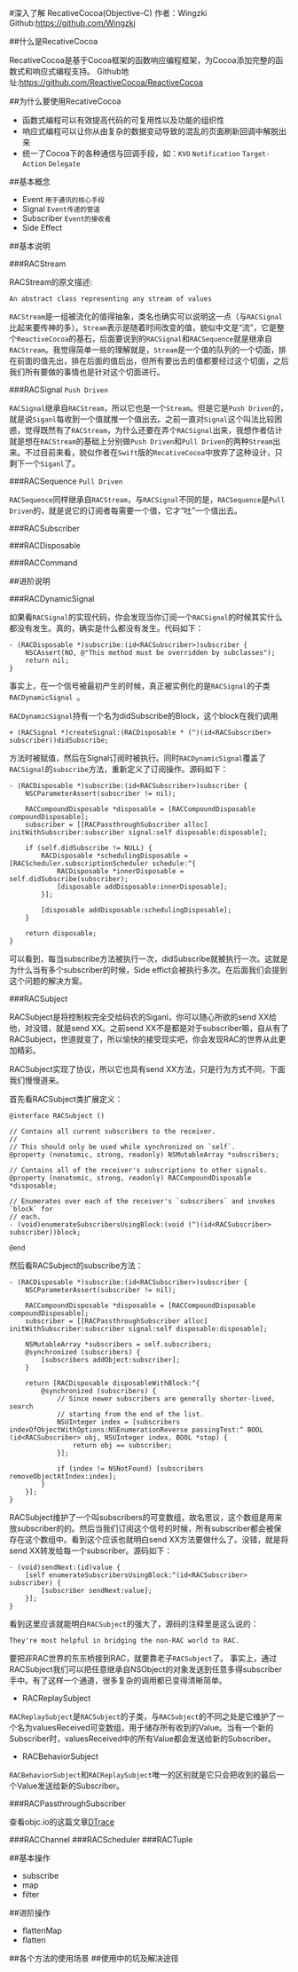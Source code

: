 #深入了解 RecativeCocoa(Objective-C)
作者：Wingzki Github:<https://github.com/Wingzki>

##什么是RecativeCocoa

RecativeCocoa是基于Cocoa框架的函数响应编程框架，为Cocoa添加完整的函数式和响应式编程支持。
Github地址:<https://github.com/ReactiveCocoa/ReactiveCocoa>


##为什么要使用RecativeCocoa

* 函数式编程可以有效提高代码的可复用性以及功能的组织性
* 响应式编程可以让你从由复杂的数据变动导致的混乱的页面刷新回调中解脱出来
* 统一了Cocoa下的各种通信与回调手段，如：`KVO` `Notification` `Target-Action` `Delegate`

##基本概念

* Event `用于通讯的核心手段`
* Signal `Event传递的管道`
* Subscriber `Event的接收者`
* Side Effect

##基本说明

###RACStream

RACStream的原文描述:

```
An abstract class representing any stream of values
```
 
`RACStream`是一组被流化的值得抽象，类名也确实可以说明这一点（与`RACSignal`比起来要传神的多）。`Stream`表示是随着时间改变的值，貌似中文是“流”，它是整个`ReactiveCocoa`的基石，后面要说到的`RACSignal`和`RACSequence`就是继承自`RACStream`。我觉得简单一些的理解就是，`Stream`是一个值的队列的一个切面，排在前面的值先出，排在后面的值后出，但所有要出去的值都要经过这个切面，之后我们所有要做的事情也是针对这个切面进行。

###RACSignal `Push Driven`

`RACSignal`继承自`RACStream`，所以它也是一个`Stream`。但是它是`Push Driven`的，就是说`Siganl`每收到一个值就推一个值出去。之前一直对`Signal`这个叫法比较困惑，觉得既然有了`RACStream`，为什么还要在弄个`RACSignal`出来，我想作者估计就是想在`RACStream`的基础上分别做`Push Driven`和`Pull Driven`的两种`Stream`出来。不过目前来看，貌似作者在`Swift`版的`RecativeCocoa`中放弃了这种设计，只剩下一个`Siganl`了。

###RACSequence `Pull Driven`

`RACSequence`同样继承自`RACStream`，与`RACSignal`不同的是，`RACSequence`是`Pull Driven`的，就是说它的订阅者每需要一个值，它才“吐”一个值出去。

###RACSubscriber


###RACDisposable

###RACCommand


##进阶说明

###RACDynamicSignal

如果看`RACSignal`的实现代码，你会发现当你订阅一个`RACSignal`的时候其实什么都没有发生。真的，确实是什么都没有发生。代码如下：

```
- (RACDisposable *)subscribe:(id<RACSubscriber>)subscriber {
	NSCAssert(NO, @"This method must be overridden by subclasses");
	return nil;
}
```

事实上，在一个信号被最初产生的时候，真正被实例化的是`RACSignal`的子类`RACDynamicSignal `。

`RACDynamicSignal`持有一个名为didSubscribe的Block，这个block在我们调用

```
+ (RACSignal *)createSignal:(RACDisposable * (^)(id<RACSubscriber> subscriber))didSubscribe;
```
方法时被赋值，然后在Signal订阅时被执行。同时`RACDynamicSignal`覆盖了`RACSignal`的`subscribe`方法，重新定义了订阅操作。源码如下：

```
- (RACDisposable *)subscribe:(id<RACSubscriber>)subscriber {
	NSCParameterAssert(subscriber != nil);

	RACCompoundDisposable *disposable = [RACCompoundDisposable compoundDisposable];
	subscriber = [[RACPassthroughSubscriber alloc] initWithSubscriber:subscriber signal:self disposable:disposable];

	if (self.didSubscribe != NULL) {
		RACDisposable *schedulingDisposable = [RACScheduler.subscriptionScheduler schedule:^{
			RACDisposable *innerDisposable = self.didSubscribe(subscriber);
			[disposable addDisposable:innerDisposable];
		}];

		[disposable addDisposable:schedulingDisposable];
	}
	
	return disposable;
}
```

可以看到，每当subscribe方法被执行一次，didSubscribe就被执行一次。这就是为什么当有多个subscriber的时候，Side effict会被执行多次。在后面我们会提到这个问题的解决方案。

###RACSubject

RACSubject是将控制权完全交给码农的Siganl，你可以随心所欲的send XX给他，对没错，就是send XX。之前send XX不是都是对于subscriber嘛，自从有了RACSubject，世道就变了，所以愉快的接受现实吧，你会发现RAC的世界从此更加精彩。

RACSubject实现了<RACSubscriber>协议，所以它也具有send XX方法，只是行为方式不同，下面我们慢慢道来。

首先看RACSubject类扩展定义：

```
@interface RACSubject ()

// Contains all current subscribers to the receiver.
//
// This should only be used while synchronized on `self`.
@property (nonatomic, strong, readonly) NSMutableArray *subscribers;

// Contains all of the receiver's subscriptions to other signals.
@property (nonatomic, strong, readonly) RACCompoundDisposable *disposable;

// Enumerates over each of the receiver's `subscribers` and invokes `block` for
// each.
- (void)enumerateSubscribersUsingBlock:(void (^)(id<RACSubscriber> subscriber))block;

@end

```

然后看RACSubject的subscribe方法：

```
- (RACDisposable *)subscribe:(id<RACSubscriber>)subscriber {
	NSCParameterAssert(subscriber != nil);

	RACCompoundDisposable *disposable = [RACCompoundDisposable compoundDisposable];
	subscriber = [[RACPassthroughSubscriber alloc] initWithSubscriber:subscriber signal:self disposable:disposable];

	NSMutableArray *subscribers = self.subscribers;
	@synchronized (subscribers) {
		[subscribers addObject:subscriber];
	}
	
	return [RACDisposable disposableWithBlock:^{
		@synchronized (subscribers) {
			// Since newer subscribers are generally shorter-lived, search
			// starting from the end of the list.
			NSUInteger index = [subscribers indexOfObjectWithOptions:NSEnumerationReverse passingTest:^ BOOL (id<RACSubscriber> obj, NSUInteger index, BOOL *stop) {
				return obj == subscriber;
			}];

			if (index != NSNotFound) [subscribers removeObjectAtIndex:index];
		}
	}];
}
```
RACSubject维护了一个叫subscribers的可变数组，故名思议，这个数组是用来放subscriber的的。然后当我们订阅这个信号的时候，所有subscriber都会被保存在这个数组中。看到这个应该也就明白send
XX方法要做什么了。没错，就是将send XX转发给每一个subscriber。源码如下：

```
- (void)sendNext:(id)value {
	[self enumerateSubscribersUsingBlock:^(id<RACSubscriber> subscriber) {
		[subscriber sendNext:value];
	}];
}
```

看到这里应该就能明白`RACSubject`的强大了，源码的注释里是这么说的：

```
They're most helpful in bridging the non-RAC world to RAC.
```

要把非RAC世界的东东桥接到RAC，就要靠老子`RACSubject`了。
事实上，通过RACSubject我们可以把任意继承自NSObject的对象发送到任意多得subscriber手中。有了这样一个通道，很多复杂的调用都已变得清晰简单。

* RACReplaySubject

`RACReplaySubject`是`RACSubject`的子类，与`RACSubject`的不同之处是它维护了一个名为valuesReceived可变数组，用于储存所有收到的Value。当有一个新的Subscriber时，valuesReceived中的所有Value都会发送给新的Subscriber。
 
* RACBehaviorSubject

`RACBehaviorSubject`和`RACReplaySubject`唯一的区别就是它只会把收到的最后一个Value发送给新的Subscriber。

###RACPassthroughSubscriber

查看objc.io的这篇文章[DTrace](http://objccn.io/issue-19-4/)

###RACChannel
###RACScheduler
###RACTuple


##基本操作

* subscribe
* map
* filter

##进阶操作

* flattenMap
* flatten

##各个方法的使用场景
##使用中的坑及解决途径




